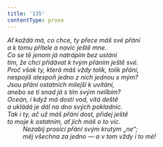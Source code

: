 ```yaml
---
title: '135'
contentType: prose
---
```


_Ať každá má, co chce, ty přece máš své přání  
a k tomu přítele a navíc ještě mne.  
Co se tě jenom já natrápím bez ustání  
tím, že chci přidávat k tvým přáním ještě své.  
Proč však ty, která máš vždy tolik, tolik přání,  
nespojíš alespoň jedno z nich jednou s mým?  
Jsou přání ostatních milejší k uvítání,  
anebo se ti snad já s tím svým nelíbím?  
Oceán, i když má dosti vod, vítá deště  
a ukládá je dál na dno svých pokladnic.  
Tak i ty, ač už máš přání dost, přidej ještě  
to moje k ostatním, ať jich máš o to víc.  
         Nezabij prosící přání svým krutým „ne“;  
         měj všechna za jedno — a v tom vždy i to mé!_
